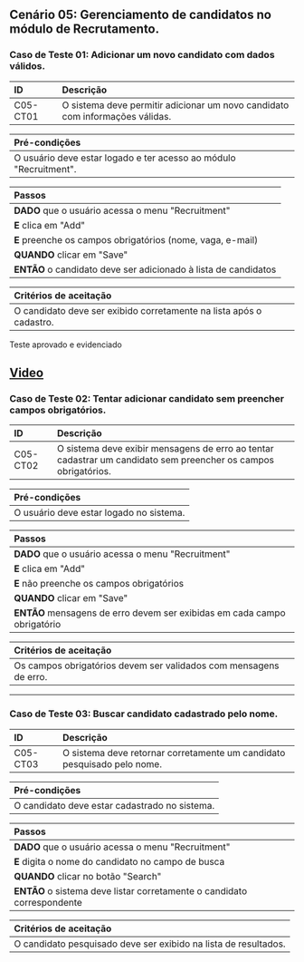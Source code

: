 ## Cenário 05: Gerenciamento de candidatos no módulo de Recrutamento.

### Caso de Teste 01: Adicionar um novo candidato com dados válidos.

| ID       | Descrição                                                              |
| :------- | :---------------------------------------------------------------------- |
| C05-CT01 | O sistema deve permitir adicionar um novo candidato com informações válidas. |

| **Pré-condições**                                             |
| :------------------------------------------------------------ |
| O usuário deve estar logado e ter acesso ao módulo "Recruitment". |

| **Passos**                                                        |
| :---------------------------------------------------------------- |
| **DADO** que o usuário acessa o menu \"Recruitment\"             |
| **E** clica em \"Add\"                                           |
| **E** preenche os campos obrigatórios (nome, vaga, e-mail)       |
| **QUANDO** clicar em \"Save\"                                    |
| **ENTÃO** o candidato deve ser adicionado à lista de candidatos  |

| **Critérios de aceitação**                                      |
| :-------------------------------------------------------------- |
| O candidato deve ser exibido corretamente na lista após o cadastro. |

Teste aprovado e evidenciado

[Video](https://jam.dev/c/2caf0bb4-6778-4226-8295-e7adc4b8f905)
---

### Caso de Teste 02: Tentar adicionar candidato sem preencher campos obrigatórios.

| ID       | Descrição                                                                     |
| :------- | :------------------------------------------------------------------------------ |
| C05-CT02 | O sistema deve exibir mensagens de erro ao tentar cadastrar um candidato sem preencher os campos obrigatórios. |

| **Pré-condições**                                             |
| :------------------------------------------------------------ |
| O usuário deve estar logado no sistema.                       |

| **Passos**                                                        |
| :---------------------------------------------------------------- |
| **DADO** que o usuário acessa o menu \"Recruitment\"             |
| **E** clica em \"Add\"                                           |
| **E** não preenche os campos obrigatórios                       |
| **QUANDO** clicar em \"Save\"                                    |
| **ENTÃO** mensagens de erro devem ser exibidas em cada campo obrigatório |

| **Critérios de aceitação**                                      |
| :-------------------------------------------------------------- |
| Os campos obrigatórios devem ser validados com mensagens de erro. |


---

### Caso de Teste 03: Buscar candidato cadastrado pelo nome.

| ID       | Descrição                                                        |
| :------- | :---------------------------------------------------------------- |
| C05-CT03 | O sistema deve retornar corretamente um candidato pesquisado pelo nome. |

| **Pré-condições**                                             |
| :------------------------------------------------------------ |
| O candidato deve estar cadastrado no sistema.                 |

| **Passos**                                                        |
| :---------------------------------------------------------------- |
| **DADO** que o usuário acessa o menu \"Recruitment\"             |
| **E** digita o nome do candidato no campo de busca              |
| **QUANDO** clicar no botão \"Search\"                           |
| **ENTÃO** o sistema deve listar corretamente o candidato correspondente |

| **Critérios de aceitação**                                      |
| :-------------------------------------------------------------- |
| O candidato pesquisado deve ser exibido na lista de resultados. |
